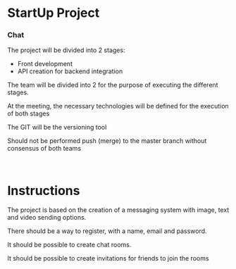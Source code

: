 <h1>StartUp Project </h1>
<h3>Chat</h3>
<p>
	The project will be divided into 2 stages:
	<ul>
		<li>Front development</li>
		<li>API creation for backend integration</li>
	</ul>
</p>
<p>
	The team will be divided into 2 for the purpose of executing the different stages.
</p>
<p>
	At the meeting, the necessary technologies will be defined for the execution of both stages
</p>
<p>
	The GIT will be the versioning tool
</p>
<p>
	Should not be performed push (merge) to the master branch without consensus of both teams
</p>
<br/>

<h1>Instructions</h1>
<p>
	The project is based on the creation of a messaging system with image, text and video sending options.
</p>
<p>
	There should be a way to register, with a name, email and password.
</p>
<p>
	It should be possible to create chat rooms.
</p>
<p>
	It should be possible to create invitations for friends to join the rooms
</p>